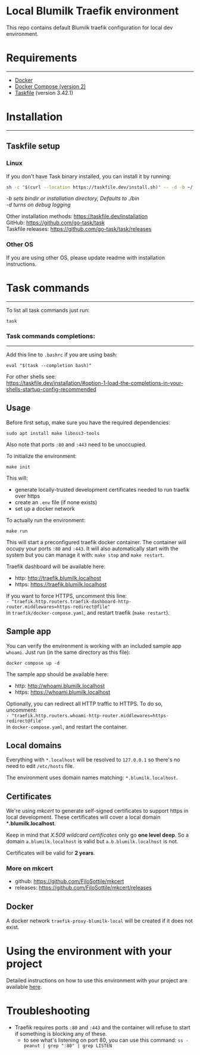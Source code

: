 # Local Blumilk Traefik environment

This repo contains default Blumilk traefik configuration for local dev environment.

# Requirements

---
- [Docker](https://docs.docker.com/engine/install/)
- [Docker Compose (version 2)](https://docs.docker.com/compose/install/)
- [Taskfile](https://taskfile.dev/) (version 3.42.1)

# Installation

---
## Taskfile setup
### Linux

If you don't have Task binary installed, you can install it by running:

```sh
sh -c "$(curl --location https://taskfile.dev/install.sh)" -- -d -b ~/.local/bin v3.42.1 
```
_-b sets bindir or installation directory, Defaults to ./bin_ \
_-d turns on debug logging_

Other installation methods: https://taskfile.dev/installation \
GitHub: https://github.com/go-task/task \
Taskfile releases: https://github.com/go-task/task/releases

### Other OS

If you are using other OS, please update readme with installation instructions.

# Task commands

---
To list all task commands just run:
```shell
task
```
### Task commands completions:

---
Add this line to `.bashrc` if you are using bash:
```
eval "$(task --completion bash)"
```
For other shells see: \
https://taskfile.dev/installation/#option-1-load-the-completions-in-your-shells-startup-config-recommended

## Usage

Before first setup, make sure you have the required dependencies:

    sudo apt install make libnss3-tools

Also note that ports `:80` and `:443` need to be unoccupied.

To initialize the environment:

    make init

This will:

- generate locally-trusted development certificates needed to run traefik over https
- create an `.env` file (if none exists) 
- set up a docker network

To actually run the environment:

    make run

This will start a preconfigured traefik docker container. The container will occupy your ports `:80` and `:443`. It will also automatically start with the system but you can manage it with: `make stop` and `make restart`.

Traefik dashboard will be available here:

- http: http://traefik.blumilk.localhost
- https: https://traefik.blumilk.localhost

If you want to force HTTPS, uncomment this line: \
`- "traefik.http.routers.traefik-dashboard-http-router.middlewares=https-redirect@file"`\
in `traefik/docker-compose.yaml`, and restart traefik (`make restart`).

## Sample app

You can verify the environment is working with an included sample app `whoami`. Just run (in the same directory as this file): 

    docker compose up -d

The sample app should be available here:

- http: http://whoami.blumilk.localhost
- https: https://whoami.blumilk.localhost

Optionally, you can redirect all HTTP traffic to HTTPS. To do so, uncomment: \
`- "traefik.http.routers.whoami-http-router.middlewares=https-redirect@file"` \
in `docker-compose.yaml`, and restart the container.

## Local domains

Everything with `*.localhost` will be resolved to `127.0.0.1` so there's no need to edit `/etc/hosts` file.

The environment uses domain names matching: `*.blumilk.localhost`.

## Certificates

We're using *mkcert* to generate self-signed certificates to support https in local development. These certificates will cover a local domain ***.blumilk.localhost**.

Keep in mind that *X.509 wildcard certificates* only go **one level deep**. So a domain `a.blumilk.localhost` is valid but `a.b.blumilk.localhost` is not.

Certificates will be valid for **2 years**.

### More on mkcert

- github: https://github.com/FiloSottile/mkcert
- releases: https://github.com/FiloSottile/mkcert/releases

## Docker

A docker network `traefik-proxy-blumilk-local` will be created if it does not exist.

# Using the environment with your project

Detailed instructions on how to use this environment with your project are available
[here](project_usage.md).

# Troubleshooting

- Traefik requires ports `:80` and `:443` and the container will refuse to start if something is blocking any of these.
    - to see what's listening on port 80, you can use this command: `ss -peanut | grep ":80" | grep LISTEN`
